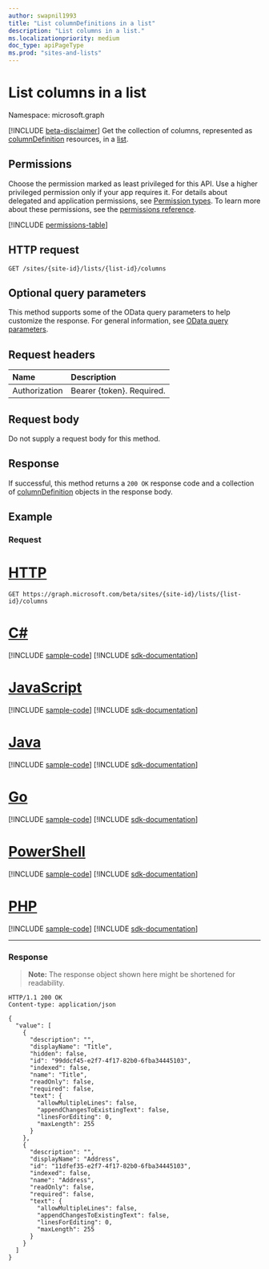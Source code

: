 ```yaml
---
author: swapnil1993
title: "List columnDefinitions in a list"
description: "List columns in a list."
ms.localizationpriority: medium
doc_type: apiPageType
ms.prod: "sites-and-lists"
---
```


# List columns in a list
Namespace: microsoft.graph

[!INCLUDE [beta-disclaimer](../../includes/beta-disclaimer.md)]
Get the collection of columns, represented as [columnDefinition][columnDefinition] resources, in a [list][list].

  

## Permissions

  

Choose the permission marked as least privileged for this API. Use a higher privileged permission only if your app requires it. For details about delegated and application permissions, see [Permission types](/graph/permissions-overview#permission-types). To learn more about these permissions, see the [permissions reference](/graph/permissions-reference).

  

<!-- { "blockType": "permissions", "name": "list_list_columns" } -->
[!INCLUDE [permissions-table](../includes/permissions/list-list-columns-permissions.md)]

  

## HTTP request

  
<!-- {
  "blockType": "ignored"
}
-->
```http
GET /sites/{site-id}/lists/{list-id}/columns
```

  
## Optional query parameters
This method supports some of the OData query parameters to help customize the response. For general information, see [OData query parameters](/graph/query-parameters).

## Request headers
|Name|Description|
|:---|:---|
|Authorization|Bearer {token}. Required.|

## Request body
Do not supply a request body for this method.

## Response

If successful, this method returns a `200 OK` response code and a collection of [columnDefinition][] objects in the response body.

  

## Example

### Request


# [HTTP](#tab/http)
<!-- { "blockType": "request", "name": "get_columns_from_list" } -->
 

```msgraph-interactive
GET https://graph.microsoft.com/beta/sites/{site-id}/lists/{list-id}/columns
```

# [C#](#tab/csharp)
[!INCLUDE [sample-code](../includes/snippets/csharp/get-columns-from-list-csharp-snippets.md)]
[!INCLUDE [sdk-documentation](../includes/snippets/snippets-sdk-documentation-link.md)]

# [JavaScript](#tab/javascript)
[!INCLUDE [sample-code](../includes/snippets/javascript/get-columns-from-list-javascript-snippets.md)]
[!INCLUDE [sdk-documentation](../includes/snippets/snippets-sdk-documentation-link.md)]

# [Java](#tab/java)
[!INCLUDE [sample-code](../includes/snippets/java/get-columns-from-list-java-snippets.md)]
[!INCLUDE [sdk-documentation](../includes/snippets/snippets-sdk-documentation-link.md)]

# [Go](#tab/go)
[!INCLUDE [sample-code](../includes/snippets/go/get-columns-from-list-go-snippets.md)]
[!INCLUDE [sdk-documentation](../includes/snippets/snippets-sdk-documentation-link.md)]

# [PowerShell](#tab/powershell)
[!INCLUDE [sample-code](../includes/snippets/powershell/get-columns-from-list-powershell-snippets.md)]
[!INCLUDE [sdk-documentation](../includes/snippets/snippets-sdk-documentation-link.md)]

# [PHP](#tab/php)
[!INCLUDE [sample-code](../includes/snippets/php/get-columns-from-list-php-snippets.md)]
[!INCLUDE [sdk-documentation](../includes/snippets/snippets-sdk-documentation-link.md)]

---

### Response
>**Note:** The response object shown here might be shortened for readability.
<!-- {
  "blockType": "response",
  "truncated": true,
  "@odata.type": "Collection(microsoft.graph.columnDefinition)"
}
-->  

```http
HTTP/1.1 200 OK
Content-type: application/json

{
  "value": [
    {
      "description": "",
      "displayName": "Title",
      "hidden": false,
      "id": "99ddcf45-e2f7-4f17-82b0-6fba34445103",
      "indexed": false,
      "name": "Title",
      "readOnly": false,
      "required": false,
      "text": {
        "allowMultipleLines": false,
        "appendChangesToExistingText": false,
        "linesForEditing": 0,
        "maxLength": 255
      }
    },
    {
      "description": "",
      "displayName": "Address",
      "id": "11dfef35-e2f7-4f17-82b0-6fba34445103",
      "indexed": false,
      "name": "Address",
      "readOnly": false,
      "required": false,
      "text": {
        "allowMultipleLines": false,
        "appendChangesToExistingText": false,
        "linesForEditing": 0,
        "maxLength": 255
      }
    }
  ]
}
```

  

[columnDefinition]: ../resources/columnDefinition.md
[list]: ../resources/list.md
 

